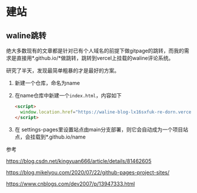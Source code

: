 # 建站



## waline跳转

绝大多数现有的文章都是针对已有个人域名的前提下做gitpage的跳转，而我的需求是直接用\*.github.io/\*做跳转，跳转到vercel上挂载的waline评论系统。

研究了半天，发现最简单粗暴的才是最好的方案。

1. 新建一个仓库，命名为name

2. 在name仓库中新建一个`index.html`，内容如下

   ```html
   <script>
     window.location.href="https://waline-blog-lx16sxfuk-re-dorn.vercel.app/ui"
   </script>
   ```

3. 在 settings-pages里设置站点由main分支部署，则它会自动成为一个项目站点，会挂载到\*.github.io/name

参考

https://blog.csdn.net/kingyuan666/article/details/81462605

https://blog.mikelyou.com/2020/07/22/github-pages-project-sites/

https://www.cnblogs.com/dev2007/p/13947333.html